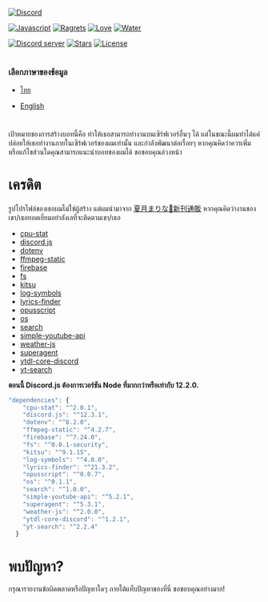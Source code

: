 [![Discord](https://discordapp.com/assets/e4923594e694a21542a489471ecffa50.svg)](https://discordapp.com)

[![Javascript](https://forthebadge.com/images/badges/made-with-javascript.svg)](https://forthebadge.com/) [![Ragrets](https://forthebadge.com/images/badges/no-ragrets.svg)](https://forthebadge.com/) [![Love](https://forthebadge.com/images/badges/built-with-love.svg)](https://forthebadge.com/) [![Water](https://forthebadge.com/images/badges/powered-by-water.svg)](https://forthebadge.com/)

[![Discord server](https://discordapp.com/api/guilds/618837514882514944/widget.png?style=shield)](https://discord.gg/7B52BTf)
[![Stars](https://img.shields.io/github/stars/Shinosaki/shioru.svg)](https://github.com/Shinosaki/shioru/stargazers)
[![License](https://img.shields.io/github/license/Shinosaki/shioru.svg)](https://github.com/Shinosaki/shioru/blob/master/LICENSE)

#

### เลือกภาษาของข้อมูล

- [ไทย](https://github.com/Shinosaki/shioru/blob/master/docs/th-TH.md)

- [English](https://github.com/Shinosaki/shioru/blob/master/README.md)

#

เป้าหมายของการสร้างบอทนี้คือ ทำให้เธอสามารถทำงานบนเซิร์ฟเวอร์อื่นๆ ได้ แต่ในขณะนี้ผมทำได้แค่ปล่อยให้เธอทำงานภายในเซิร์ฟเวอร์ของผมเท่านั้น และกำลังพัฒนาต่อเรื่อยๆ หากคุณคิดว่าควรเพิ่มหรือแก้ไขส่วนใดคุณสามารถแนะนำบอทของผมได้ ขอขอบคุณล่วงหน้า

# เครดิต

รูปโปรไฟล์ของเธอผมไม่ใช่ผู้สร้าง แต่ผมนำมาจาก [夏月まりな🍓新刊通販](https://www.pixiv.net/en/artworks/76450826) หากคุณคิดว่างานของเขา/เธอยอดเยี่ยมอย่าลังเลที่จะติดตามเขา/เธอ
- [cpu-stat](https://www.npmjs.com/package/cpu-stat)
- [discord.js](https://discord.js.org/)
- [dotenv](https://www.npmjs.com/package/dotenv)
- [ffmpeg-static](https://www.npmjs.com/package/ffmpeg-static)
- [firebase](https://www.npmjs.com/package/firebase)
- [fs](https://www.npmjs.com/package/fs)
- [kitsu](https://www.npmjs.com/package/kitsu)
- [log-symbols](https://www.npmjs.com/package/log-symbols)
- [lyrics-finder](https://www.npmjs.com/package/lyrics-finder)
- [opusscript](https://www.npmjs.com/package/opusscript)
- [os](https://www.npmjs.com/package/os)
- [search](https://www.npmjs.com/package/search)
- [simple-youtube-api](https://www.npmjs.com/package/simple-youtube-api)
- [weather-js](https://www.npmjs.com/package/weather-js)
- [superagent](https://www.npmjs.com/package/superagent)
- [ytdl-core-discord](https://www.npmjs.com/package/ytdl-core-discord)
- [yt-search](https://www.npmjs.com/package/yt-search)

**ตอนนี้ Discord.js ต้องการเวอร์ชัน Node ที่มากกว่าหรือเท่ากับ 12.2.0.**

```Javascript 
"dependencies": {
    "cpu-stat": "^2.0.1",
    "discord.js": "^12.3.1",
    "dotenv": "^8.2.0",
    "ffmpeg-static": "^4.2.7",
    "firebase": "^7.24.0",
    "fs": "^0.0.1-security",
    "kitsu": "^9.1.15",
    "log-symbols": "^4.0.0",
    "lyrics-finder": "^21.3.2",
    "opusscript": "^0.0.7",
    "os": "^0.1.1",
    "search": "^1.0.0",
    "simple-youtube-api": "^5.2.1",
    "superagent": "^5.3.1",
    "weather-js": "^2.0.0",
    "ytdl-core-discord": "^1.2.1",
    "yt-search": "^2.2.4"
  }
```

# พบปัญหา?

กรุณารายงานข้อผิดพลาดหรือปัญหาใดๆ ภายใต้แท็บปัญหาของที่นี่ ขอขอบคุณอย่างมาก!
